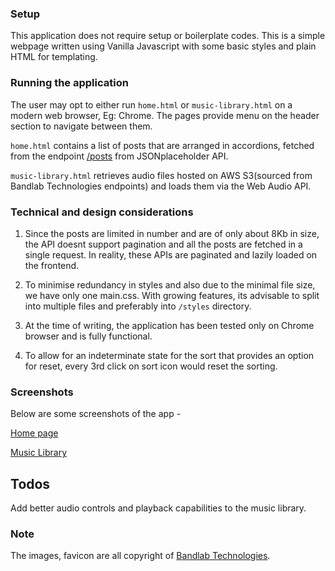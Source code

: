 ### Setup

This application does not require setup or boilerplate codes. This is a simple webpage written using Vanilla Javascript with some basic styles and plain HTML for templating.

### Running the application

The user may opt to either run `home.html` or `music-library.html` on a modern web browser, Eg: Chrome. The pages provide menu on the header section to navigate between them.

`home.html` contains a list of posts that are arranged in accordions, fetched from the endpoint [/posts](https://jsonplaceholder.typicode.com/posts) from JSONplaceholder API.

`music-library.html` retrieves audio files hosted on AWS S3(sourced from Bandlab Technologies endpoints) and loads them via the Web Audio API.

### Technical and design considerations

1. Since the posts are limited in number and are of only about 8Kb in size, the API doesnt support pagination and all the posts are fetched in a single request. In reality, these APIs are paginated and lazily loaded on the frontend.

2. To minimise redundancy in styles and also due to the minimal file size, we have only one main.css. With growing features, its advisable to split into multiple files and preferably into `/styles` directory.

3. At the time of writing, the application has been tested only on Chrome browser and is fully functional.

4. To allow for an indeterminate state for the sort that provides an option for reset, every 3rd click on sort icon would reset the sorting.

### Screenshots

Below are some screenshots of the app -

[Home page](https://imgur.com/BEXvw2F)

[Music Library](https://imgur.com/0l8xikP)

## Todos

Add better audio controls and playback capabilities to the music library.

### Note

The images, favicon are all copyright of [Bandlab Technologies](https://www.bandlab.com/?lang=en).

